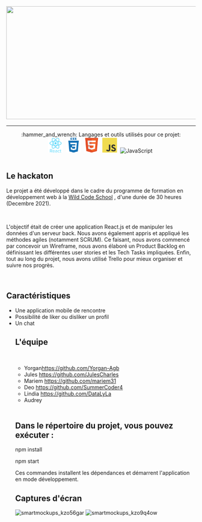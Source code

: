 
<header><link rel="stylesheet" href="https://cdn.jsdelivr.net/gh/devicons/devicon@v2.14.0/devicon.min.css"></header>

                                                                                                                            
                                                                                                                  
<div align="center">
  <img src="https://media.giphy.com/media/mUtfRO0EkV7fZyTs0G/giphy.gif" width="600" height="300"/>
</div>
                                                                         
<hr/>
<div align="center">
:hammer_and_wrench: Langages et outils utilisés pour ce projet:
<div>
   <img src="https://github.com/devicons/devicon/blob/master/icons/react/react-original-wordmark.svg" title="React" alt="React" width="40" height="40"/>&nbsp;
  <img src="https://github.com/devicons/devicon/blob/master/icons/css3/css3-plain-wordmark.svg"  title="CSS3" alt="CSS" width="40" height="40"/>&nbsp;
  <img src="https://github.com/devicons/devicon/blob/master/icons/html5/html5-original.svg" title="HTML5" alt="HTML" width="40" height="40"/>&nbsp;
  <img src="https://github.com/devicons/devicon/blob/master/icons/javascript/javascript-original.svg" title="JavaScript" alt="JavaScript" width="40" height="40"/>&nbsp;
<img src="https://cdn.jsdelivr.net/gh/devicons/devicon/icons/git/git-original.svg" title="git" alt="JavaScript" width="40" height="40"/>&nbsp;

</div>
</div>


<br/>
<h2> Le hackaton </h2>

<p>Le projet a été développé dans le cadre du programme de formation en développement web
à la <a href="https://www.wildcodeschool.com/">Wild Code School</a> , d'une durée de 30 heures (Decembre 2021).</p>
</br>
<p>
L'objectif était de créer une application React.js et de manipuler les données d'un serveur back. Nous avons également 
appris et appliqué les méthodes agiles (notamment SCRUM). Ce faisant, nous avons commencé par concevoir un Wireframe, nous avons élaboré 
un Product Backlog en définissant les différentes 
user stories et les Tech Tasks impliquées. Enfin, tout au long du projet, nous avons utilisé Trello pour mieux organiser et suivre nos progrès.</p>
</br>
  
<h2>Caractéristiques</h2>
<ul>
 <li>Une application mobile de rencontre</li>
 <li>Possibilité de liker ou disliker un profil </li>
 <li>Un chat</li>
 
<h2> L'équipe </h2>

<br/>
<ul>
 <li>Yorgan<a href=</a>https://github.com/Yorgan-Agb</a></li>
   <li>Jules <a href=</a>https://github.com/JulesCharles</a></li>
 <li>Mariem <a href=</a>https://github.com/mariem31</a></li>
 <li>Deo <a href=</a>https://github.com/SummerCoder4</a></li>
 <li>Lindia <a href=</a>https://github.com/DataLyLa</a></li>
   <li>Audrey</li>
</ul>
<br/>

 <h2>Dans le répertoire du projet, vous pouvez exécuter :</h2>
<p>npm install</p>
<p>npm start<p>
Ces commandes installent les dépendances et démarrent l'application en mode développement.
 
<br/>
<h2>Captures d'écran</h2>

![smartmockups_kzo56gar](https://user-images.githubusercontent.com/82833380/154092839-a449a945-03b0-4ece-be84-bd7502dc4af9.jpg)
![smartmockups_kzo9q4ow](https://user-images.githubusercontent.com/82833380/154092859-41670577-33c9-4a95-89c4-3522a4176a7a.jpg)
